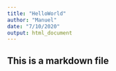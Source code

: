 ```yaml
---
title: "HelloWorld"
author: "Manuel"
date: "7/10/2020"
output: html_document
---
```


## This is a markdown file
